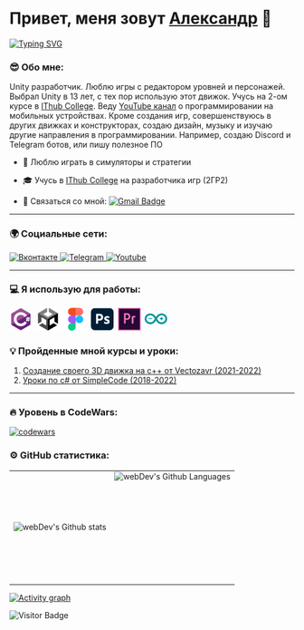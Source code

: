 # Привет, меня зовут [Александр](https://vk.com/kotolazer) 💫
[![Typing SVG](https://readme-typing-svg.herokuapp.com?color=%2336BCF7&lines=Разработчик+игр+на+Unity)](https://git.io/typing-svg)

### 😎 Обо мне:

Unity разработчик. Люблю игры с редактором уровней и персонажей. Выбрал Unity в 13 лет, с тех пор использую этот движок. Учусь на 2-ом курсе в [IThub College](https://ithub.ru). Веду [YouTube канал](https://www.youtube.com/g4sasha) о программировании на мобильных устройствах. Кроме создания игр, совершенствуюсь в других движках и конструкторах, создаю дизайн, музыку и изучаю другие направления в программировании. Например, создаю Discord и Telegram ботов, или пишу полезное ПО

- 🎲 Люблю играть в симуляторы и стратегии

- 🎓 Учусь в [IThub College](https://ithub.ru) на разработчика игр (2ГР2)

- 📮 Связаться со мной: [![Gmail Badge](https://img.shields.io/badge/-Gmail-red?style=flat&logo=Gmail&logoColor=white)](mailto:as.gyach@gmail.com)

---

### 🌍 Социальные сети:

<div id="badges">
  <a href="https://vk.com/kotolazer" target="_blank">
    <img src="https://cdn-icons-png.flaticon.com/512/145/145813.png" width="40" height="40" alt="Вконтакте"/>
  </a>
  <a href="https://t.me/Kotolazer" target="_blank">
    <img src="https://cdn-icons-png.flaticon.com/512/2111/2111646.png" width="40" height="40" alt="Telegram"/>
  </a>
  <a href="https://www.youtube.com/g4sasha" target="_blank">
    <img src="https://cdn-icons-png.flaticon.com/512/3670/3670147.png" width="40" height="40" alt="Youtube"/>
  </a>
</div>

---

### 💻 Я использую для работы:

<div>
  <img src="https://github.com/devicons/devicon/blob/master/icons/csharp/csharp-original.svg" title="C#" alt="C#" width="40" height="40"/>&nbsp;
  <img src="https://github.com/devicons/devicon/blob/master/icons/unity/unity-original.svg" title="Unity" alt="Unity" width="40" height="40"/>&nbsp;
  <img src="https://github.com/devicons/devicon/blob/master/icons/figma/figma-original.svg" title="Figma" alt="Figma" width="40" height="40"/>&nbsp;
  <img src="https://github.com/devicons/devicon/blob/master/icons/photoshop/photoshop-plain.svg" title="Photoshop" alt="Photoshop" width="40" height="40"/>&nbsp;
  <img src="https://github.com/devicons/devicon/blob/master/icons/premierepro/premierepro-original.svg" title="Premiere Pro" alt="Premiere Pro" width="40" height="40"/>&nbsp;
  <img src="https://github.com/devicons/devicon/blob/master/icons/arduino/arduino-original.svg" title="Arduino" alt="Arduino" width="40" height="40"/>&nbsp;
</div>

### 💡 Пройденные мной курсы и уроки:
1. [Создание своего 3D движка на c++ от Vectozavr (2021-2022)](https://vectozavr.ru/)
2. [Уроки по c# от SimpleCode (2018-2022)](https://youtube.com/playlist?list=PLQOaTSbfxUtD6kMmAYc8Fooqya3pjLs1N&si=FHN2B76xl3hg5-Z7)

---

### 🔥 Уровень в CodeWars:
[![codewars](https://www.codewars.com/users/g4sasha/badges/large)](https://www.codewars.com/users/g4sasha)

### ⚙️ GitHub статистика:

<table>
  <tr>
    <td>
      <img align="left" src="http://github-readme-streak-stats.herokuapp.com?user=g4sasha&theme=dark&background=202020" alt="webDev's Github stats"/>
    </td>
    <td>
      <img height="195px" align="right" alt="webDev's Github Languages" src="https://github-readme-stats-sigma-five.vercel.app/api/top-langs/?username=g4sasha&layout=compact&theme=react"/>
    </td>
  </tr>
</table>

[![Activity graph](https://github-readme-activity-graph.vercel.app/graph?username=g4sasha&theme=github-compact)](https://github.com/ashutosh00710/github-readme-activity-graph)

![Visitor Badge](https://visitor-badge.laobi.icu/badge?page_id=g4sasha)
